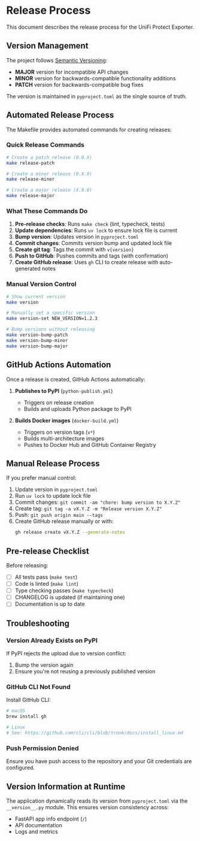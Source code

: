 # Release Process

This document describes the release process for the UniFi Protect Exporter.

## Version Management

The project follows [Semantic Versioning](https://semver.org/):
- **MAJOR** version for incompatible API changes
- **MINOR** version for backwards-compatible functionality additions
- **PATCH** version for backwards-compatible bug fixes

The version is maintained in `pyproject.toml` as the single source of truth.

## Automated Release Process

The Makefile provides automated commands for creating releases:

### Quick Release Commands

```bash
# Create a patch release (0.0.X)
make release-patch

# Create a minor release (0.X.0)
make release-minor

# Create a major release (X.0.0)
make release-major
```

### What These Commands Do

1. **Pre-release checks**: Runs `make check` (lint, typecheck, tests)
2. **Update dependencies**: Runs `uv lock` to ensure lock file is current
3. **Bump version**: Updates version in `pyproject.toml`
4. **Commit changes**: Commits version bump and updated lock file
5. **Create git tag**: Tags the commit with `v{version}`
6. **Push to GitHub**: Pushes commits and tags (with confirmation)
7. **Create GitHub release**: Uses `gh` CLI to create release with auto-generated notes

### Manual Version Control

```bash
# Show current version
make version

# Manually set a specific version
make version-set NEW_VERSION=1.2.3

# Bump versions without releasing
make version-bump-patch
make version-bump-minor
make version-bump-major
```

## GitHub Actions Automation

Once a release is created, GitHub Actions automatically:

1. **Publishes to PyPI** (`python-publish.yml`)
   - Triggers on release creation
   - Builds and uploads Python package to PyPI

2. **Builds Docker images** (`docker-build.yml`)
   - Triggers on version tags (`v*`)
   - Builds multi-architecture images
   - Pushes to Docker Hub and GitHub Container Registry

## Manual Release Process

If you prefer manual control:

1. Update version in `pyproject.toml`
2. Run `uv lock` to update lock file
3. Commit changes: `git commit -am "chore: bump version to X.Y.Z"`
4. Create tag: `git tag -a vX.Y.Z -m "Release version X.Y.Z"`
5. Push: `git push origin main --tags`
6. Create GitHub release manually or with:
   ```bash
   gh release create vX.Y.Z --generate-notes
   ```

## Pre-release Checklist

Before releasing:
- [ ] All tests pass (`make test`)
- [ ] Code is linted (`make lint`)
- [ ] Type checking passes (`make typecheck`)
- [ ] CHANGELOG is updated (if maintaining one)
- [ ] Documentation is up to date

## Troubleshooting

### Version Already Exists on PyPI
If PyPI rejects the upload due to version conflict:
1. Bump the version again
2. Ensure you're not reusing a previously published version

### GitHub CLI Not Found
Install GitHub CLI:
```bash
# macOS
brew install gh

# Linux
# See: https://github.com/cli/cli/blob/trunk/docs/install_linux.md
```

### Push Permission Denied
Ensure you have push access to the repository and your Git credentials are configured.

## Version Information at Runtime

The application dynamically reads its version from `pyproject.toml` via the `__version__.py` module. This ensures version consistency across:
- FastAPI app info endpoint (`/`)
- API documentation
- Logs and metrics

